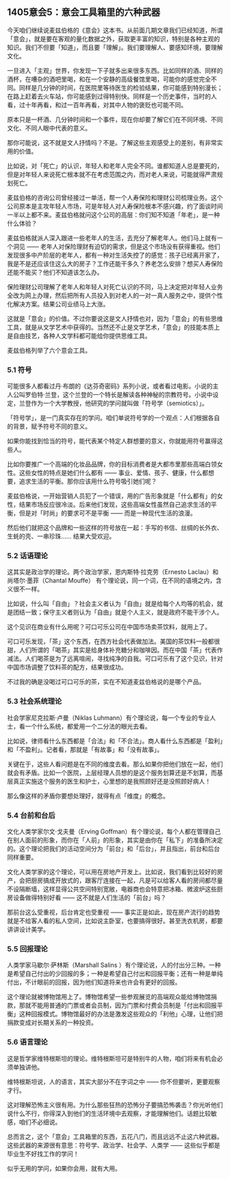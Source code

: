 ## 1405意会5：意会工具箱里的六种武器

今天咱们继续说麦兹伯格的《意会》这本书。从前面几期文章我们已经知道，所谓「意会」，就是要在客观的量化数据之外，获取更丰富的知识，特别是各种主观的知识。我们不但要「知道」，而且要「理解」。我们要理解人、要感知环境，要理解文化。

一旦进入「主观」世界，你发现一下子就多出来很多东西。比如同样的酒、同样的酒杯，在嘈杂的酒吧里喝，和在一个安静的高级餐馆里喝，可能你的感觉完全不同。同样是几分钟的时间，在医院里等待医生的检验结果，你可能感到特别漫长；在路上赶着去火车站，你可能感到过得特别快。同样是一个历史事件，当时的人看，过十年再看，和过一百年再看，对其中人物的褒贬也可能不同。

原本只是一杯酒、几分钟时间和一个事件，现在你却要了解它们在不同环境、不同文化、不同人眼中代表的意义。

那你可能说，这不就是文人抒情吗？不是。了解这些主观感受上的差别，有非常实用的价值。

比如说，对「死亡」的认识，年轻人和老年人完全不同。谁都知道人总是要死的，但是对年轻人来说死亡根本就不在考虑范围之内，而对老人来说，可能就得严肃规划死亡。

麦兹伯格的咨询公司曾经接过一单活，帮一个人寿保险和理财公司梳理业务。这个公司原本是主攻年轻人市场，可是年轻人对人寿保险根本不感兴趣，约了面谈时间一半以上都不来。麦兹伯格就问这个公司的高层：你们知不知道「年老」，是一种什么体验？

麦兹伯格就派人深入跟进一些老年人的生活，去充分了解老年人。他们马上就有一个洞见 —— 老年人对保险理财有迫切的需求，但是这个市场没有获得重视。他们发现很多中产阶层的老年人，都有一种对生活失控了的感觉：孩子已经离开家了，我是不是还应该住这么大的房子？工作还能干多久？养老怎么安排？想买人寿保险还能不能买？他们不知道该怎么办。

保险理财公司理解了老年人和年轻人对死亡认识的不同，马上决定把对年轻人业务全改为网上办理，然后把所有人员投入到对老人的一对一真人服务之中，提供个性化解决方案。结果公司业绩马上大涨。

这就是「意会」的价值。不过你要说这是文人抒情也对，因为「意会」的有些思维工具，就是从文学艺术中获得的。当然还不止是文学艺术，「意会」的技能本质上是自由技艺，各种人文学科都可能给你提供思维工具。

麦兹伯格列举了六个意会工具。

### 5.1 符号

可能很多人都看过丹·布朗的《达芬奇密码》系列小说，或者看过电影。小说的主人公叫罗伯特·兰登，这个兰登的一个特长是解读各种神秘的宗教符号。小说中设定，兰登作为一个大学教授，他研究的学问就叫做「符号学（semiotics）」。

「符号学」，是一门真实存在的学问。咱们单说符号学的一个观点：人们根据各自的背景，赋予符号不同的意义。

如果你能找到恰当的符号，能代表某个特定人群想要的意义，你就能用符号赢得这些人。

比如你要推广一个高端的化妆品品牌，你的目标消费者是大都市里那些高端白领女性。这些女性的特点是她们什么都有 —— 事业、爱情、孩子、健康，什么都想要，追求生活的平衡。那你应该用什么符号吸引她们呢？

麦兹伯格说，一开始营销人员犯了一个错误，用的广告形象就是「什么都有」的女性，结果市场反应很冷淡。后来他们发现，这些高端女性虽然自己追求生活的平衡，但是对「时尚」的要求可不是平衡 —— 而是一种现代生活的浪漫。

然后他们就把这个品牌和一些这样的符号放在一起：手写的书信、丝绸的长外衣、生蚝的壳、一串珍珠…… 结果大受欢迎。

### 5.2 话语理论

这其实是政治学的理论。两个政治学家，恩内斯特·拉克劳（Ernesto Laclau）和尚塔尔·墨菲（Chantal Mouffe） 有个理论说，同一个词，在不同的语境之内，含义很不一样。

比如说，什么叫「自由」？社会主义者认为「自由」就是给每个人均等的机会，就是团结一致；保守主义者则认为「自由」就是个人主义，就是政府不能干涉个人。

这个见识在商业有什么用呢？可口可乐公司在中国市场卖茶饮料，就用上了。

可口可乐发现，「茶」这个东西，在西方社会代表做加法。美国的茶饮料一般都很甜，人们所谓的「喝茶」其实是给身体补充糖分和咖啡因。而在中国「茶」代表作减法。人们喝茶是为了远离喧闹，寻找纯净的自我。可口可乐有了这个见识，针对中国市场调整了饮料茶的配方，结果很成功。

不过我的确是没喝过可口可乐的茶，实在不知道麦兹伯格说的是哪个产品。

### 5.3 社会系统理论

社会学家尼克拉斯·卢曼（Niklas Luhmann）有个理论说，每一个专业的专业人士，看一个什么系统，都爱用一个二分法的眼光去看。

比如说，律师看什么东西都是「合法」和「不合法」。商人看什么东西都是「盈利」和「不盈利」。记者看，那就是「有故事」和「没有故事」。

关键在于，这些人看问题是在不同的维度去看。那么如果你把他们放在一起，他们就会有矛盾。比如一个医院，上层经理人员想的是这个服务划算还是不划算，而基层真正实施这个服务的医生和护士，心里想的是我照顾好还是没照顾好病人！

那么像这样的矛盾你要想处理好，就得有点「维度」的概念。

### 5.4 台前和台后

文化人类学家尔文·戈夫曼（Erving Goffman）有个理论说，每个人都在管理自己在别人面前的形象，而你在「人前」的形象，其实是由你在「私下」的准备所决定的。这个理论把我们的活动空间分为「前台」和「后台」，并且指出，前台和后台同样重要。

文化人类学家的这个理论，可以用在房地产开发上。比如说，我们看到比较好的房产，会把厨房搞成开放式的，跟客厅连接在一起，凡是可以给客人看的房间都尽量不设隔断墙，这样显得公共空间特别宽敞，电器商也会特意把冰箱、微波炉这些厨房设备做得特别好看 —— 这不就是人们生活的「前台」吗？

那前台这么受重视，后台肯定也受重视 —— 事实正是如此，现在房产流行的趋势就是不给客人看的私人空间，比如说主卧室，也要搞得很好。甚至洗衣机房，都要讲讲设计美学。

### 5.5 回报理论

人类学家马歇尔·萨林斯（Marshall Salins ）有个理论说，人的付出分三种。一种是希望自己付出的少回报的多；一种是希望自己付出和回报平衡；还有一种是单纯付出，不计眼前的回报，因为他们知道将来也许会有更好的回报。

这个理论就被博物馆用上了。博物馆希望一些参观展览的高端观众能给博物馆捐款，那就不能用普通的门票或者会员制，因为门票和付费会员制是「付出和回报平衡」这种回报模式。博物馆最好的办法是激发这些观众的「利他」心理，让他们把捐款变成对长期关系的一种投资。

### 5.6 语言理论

这是哲学家维特根斯坦的理论。维特根斯坦可是特别牛的人物，咱们将来有机会必须单独讲他。

维特根斯坦说，人的语言，其实大部分不在字词之中 —— 你不但要听，更要观察才行。

这对理解恐怖主义很有用。为什么那些狂热的恐怖分子要搞恐怖袭击？你光听他们说什么不行，你得深入到他们的生活环境中去观察，才能理解他们。话题比较敏感，咱们不必细说。

总而言之，这个「意会」工具箱里的东西，五花八门，而且远远不止这六种武器。这些武器的来源很有意思：符号学、政治学、社会学、人类学 —— 这些似乎都是毕业生不好找工作的学问！

似乎无用的学问，如果你会用，就有大用。